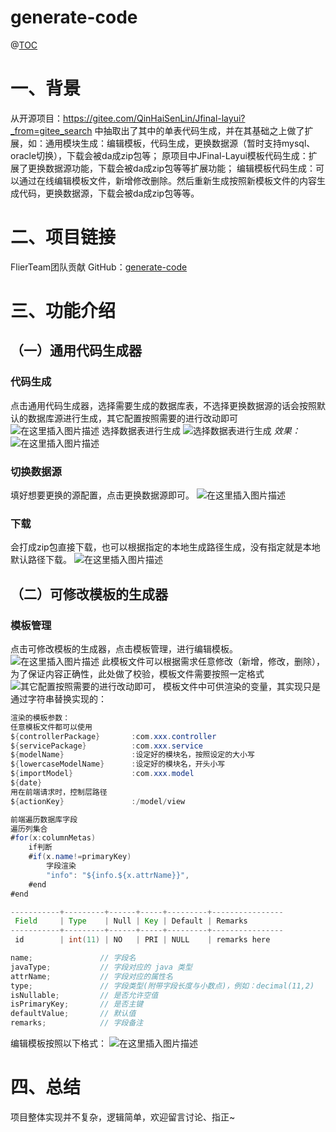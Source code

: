 # generate-code
@[TOC](generate-code开源的代码生成器)
#  一、背景
从开源项目：https://gitee.com/QinHaiSenLin/Jfinal-layui?_from=gitee_search
中抽取出了其中的单表代码生成，并在其基础之上做了扩展，如：通用模块生成：编辑模板，代码生成，更换数据源（暂时支持mysql、oracle切换），下载会被da成zip包等；
原项目中JFinal-Layui模板代码生成：扩展了更换数据源功能，下载会被da成zip包等等扩展功能；
编辑模板代码生成：可以通过在线编辑模板文件，新增修改删除。然后重新生成按照新模板文件的内容生成代码，更换数据源，下载会被da成zip包等等。
#  二、项目链接
FlierTeam团队贡献
GitHub：[generate-code](https://github.com/FlierTeam/generate_code)
#  三、功能介绍
## （一）通用代码生成器
### 代码生成
点击通用代码生成器，选择需要生成的数据库表，不选择更换数据源的话会按照默认的数据库源进行生成，其它配置按照需要的进行改动即可
![在这里插入图片描述](https://img-blog.csdnimg.cn/117434634ad6475b8ef7458528fd3313.png?x-oss-process=image/watermark,type_ZmFuZ3poZW5naGVpdGk,shadow_10,text_aHR0cHM6Ly9ibG9nLmNzZG4ubmV0L2x4MTMxNTk5ODUxMw==,size_16,color_FFFFFF,t_70)
选择数据表进行生成
![选择数据表进行生成](https://img-blog.csdnimg.cn/433cc1626c5c4857b19a019fb3df5f4a.png?x-oss-process=image/watermark,type_ZmFuZ3poZW5naGVpdGk,shadow_10,text_aHR0cHM6Ly9ibG9nLmNzZG4ubmV0L2x4MTMxNTk5ODUxMw==,size_16,color_FFFFFF,t_70)
*效果：*
![在这里插入图片描述](https://img-blog.csdnimg.cn/ccab8c28da254dcd96d892189740fe51.png?x-oss-process=image/watermark,type_ZmFuZ3poZW5naGVpdGk,shadow_10,text_aHR0cHM6Ly9ibG9nLmNzZG4ubmV0L2x4MTMxNTk5ODUxMw==,size_16,color_FFFFFF,t_70)
### 切换数据源
填好想要更换的源配置，点击更换数据源即可。
![在这里插入图片描述](https://img-blog.csdnimg.cn/753518286714493fa4ff4396e29c3537.png?x-oss-process=image/watermark,type_ZmFuZ3poZW5naGVpdGk,shadow_10,text_aHR0cHM6Ly9ibG9nLmNzZG4ubmV0L2x4MTMxNTk5ODUxMw==,size_16,color_FFFFFF,t_70)
### 下载
会打成zip包直接下载，也可以根据指定的本地生成路径生成，没有指定就是本地默认路径下载。
![在这里插入图片描述](https://img-blog.csdnimg.cn/08177de2a9e545ddae373e731f2bef94.png?x-oss-process=image/watermark,type_ZmFuZ3poZW5naGVpdGk,shadow_10,text_aHR0cHM6Ly9ibG9nLmNzZG4ubmV0L2x4MTMxNTk5ODUxMw==,size_16,color_FFFFFF,t_70)

## （二）可修改模板的生成器
### 模板管理
点击可修改模板的生成器，点击模板管理，进行编辑模板。
![在这里插入图片描述](https://img-blog.csdnimg.cn/42d7b5bce01e4c81bbef880e8c6766a7.png?x-oss-process=image/watermark,type_ZmFuZ3poZW5naGVpdGk,shadow_10,text_aHR0cHM6Ly9ibG9nLmNzZG4ubmV0L2x4MTMxNTk5ODUxMw==,size_16,color_FFFFFF,t_70)
此模板文件可以根据需求任意修改（新增，修改，删除），为了保证内容正确性，此处做了校验，模板文件需要按照一定格式
![其它配置按照需要的进行改动即可，](https://img-blog.csdnimg.cn/65fc6e27a73c49b68814822918e10e6c.png?x-oss-process=image/watermark,type_ZmFuZ3poZW5naGVpdGk,shadow_10,text_aHR0cHM6Ly9ibG9nLmNzZG4ubmV0L2x4MTMxNTk5ODUxMw==,size_16,color_FFFFFF,t_70)
模板文件中可供渲染的变量，其实现只是通过字符串替换实现的：

```java
渲染的模板参数：
任意模板文件都可以使用
${controllerPackage}       :com.xxx.controller
${servicePackage}          :com.xxx.service
${modelName}               :设定好的模块名，按照设定的大小写
${lowercaseModelName}      :设定好的模块名，开头小写
${importModel}             :com.xxx.model
${date}
用在前端请求时，控制层路径
${actionKey}               :/model/view

前端遍历数据库字段
遍历列集合
#for(x:columnMetas)
	if判断
	#if(x.name!=primaryKey)
		字段渲染
		"info": "${info.${x.attrName}}",
	#end
#end

-----------+---------+------+-----+---------+----------------
 Field     | Type    | Null | Key | Default | Remarks
-----------+---------+------+-----+---------+----------------
 id		   | int(11) | NO	| PRI | NULL	| remarks here

name;				// 字段名
javaType;			// 字段对应的 java 类型
attrName;			// 字段对应的属性名
type;				// 字段类型(附带字段长度与小数点)，例如：decimal(11,2)
isNullable;		    // 是否允许空值
isPrimaryKey;		// 是否主键
defaultValue;		// 默认值
remarks;			// 字段备注
```

编辑模板按照以下格式：
![在这里插入图片描述](https://img-blog.csdnimg.cn/2bfac26cde17432dae294997ddacb9ad.png?x-oss-process=image/watermark,type_ZmFuZ3poZW5naGVpdGk,shadow_10,text_aHR0cHM6Ly9ibG9nLmNzZG4ubmV0L2x4MTMxNTk5ODUxMw==,size_16,color_FFFFFF,t_70)
#  四、总结
项目整体实现并不复杂，逻辑简单，欢迎留言讨论、指正~
